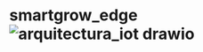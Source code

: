 # smartgrow_edge![arquitectura_iot drawio](https://user-images.githubusercontent.com/49843087/233516186-eec1762b-7ec2-45c3-9776-19073e62fa81.png)
